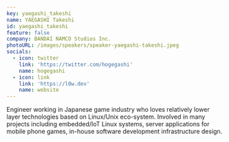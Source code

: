 ```yaml
---
key: yaegashi_takeshi
name: YAEGASHI Takeshi
id: yaegashi_takeshi
feature: false
company: BANDAI NAMCO Studios Inc.
photoURL: /images/speakers/speaker-yaegashi-takeshi.jpeg
socials:
  - icon: twitter
    link: 'https://twitter.com/hogegashi'
    name: hogegashi
  - icon: link
    link: 'https://l0w.dev'
    name: website
---
```

Engineer working in Japanese game industry who loves relatively lower layer technologies based on Linux/Unix eco-system. Involved in many projects including embedded/IoT Linux systems, server applications for mobile phone games, in-house software development infrastructure design.
